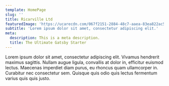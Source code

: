 ```yaml
---
template: HomePage
slug: ''
title: Ricarville Ltd
featuredImage: 'https://ucarecdn.com/067f2151-2884-48c7-aaea-83ea822ac5da/'
subtitle: 'Lorem ipsum dolor sit amet, consectetur adipiscing elit.'
meta:
  description: This is a meta description.
  title: The Ultimate Gatsby Starter
---
```

Lorem ipsum dolor sit amet, consectetur adipiscing elit. Vivamus hendrerit maximus sagittis. Nullam augue ligula, convallis at dolor in, efficitur euismod lectus. Maecenas imperdiet diam purus, eu rhoncus quam ullamcorper in. Curabitur nec consectetur sem. Quisque quis odio quis lectus fermentum varius quis quis justo.
